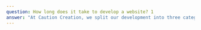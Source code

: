 ```yaml
---
question: How long does it take to develop a website? 1
answer: "At Caution Creation, we split our development into three categories. Themed development is the most straightforward and can be completed in 2 weeks under most circumstances. Custom development requires a bit more forethought, and thus the development time ranges from 2 weeks to 6 weeks depending on complexity. Application development can range from one month to, in some cases, a project that is in a state of constant development and improvements.\r\n\r\nOf course, you aren't on your own after we complete the development process. All of our contracts include an included maintenance period, where any issues and concerns you have with your website or application can be addressed and resolved without charge. After this maintenance period has concluded, we also offer monthly maintenance plans. For more information on the benefits of a monthly maintenance plan, visit our [maintenance services](/maintenance) page."
---
```

